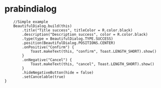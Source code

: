 # prabindialog


        //Simple example
        BeautifulDialog.build(this)
            .title("Title success", titleColor = R.color.black)
            .description("Description success", color = R.color.black)
            .type(type = BeautifulDialog.TYPE.SUCCESS)
            .position(BeautifulDialog.POSITIONS.CENTER)
            .onPositive("Confirm") {
                Toast.makeText(this, "confirm", Toast.LENGTH_SHORT).show()
            }
            .onNegative("Cancel") {
                Toast.makeText(this, "cancel", Toast.LENGTH_SHORT).show()
            }
            .hideNegativeButton(hide = false)
            .setCancelable(true)
    }
